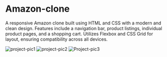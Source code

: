 # Amazon-clone
A responsive Amazon clone built using HTML and CSS with a modern and clean design. Features include a navigation bar, product listings, individual product pages, and a shopping cart. Utilizes Flexbox and CSS Grid for layout, ensuring compatibility across all devices.

![project-pic1](https://github.com/user-attachments/assets/afeb135f-28fa-4b04-8d0f-a94abfc1ce43)
![project-pic2](https://github.com/user-attachments/assets/7b8cedcb-1adc-4a1c-8bd7-0cd94e67f497)
![Project-pic3](https://github.com/user-attachments/assets/bdee8822-b5fe-4b21-9334-a48f59d0b634)

